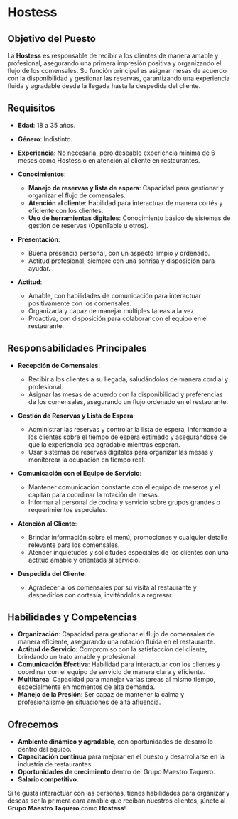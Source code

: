 # Hostess

## Objetivo del Puesto
La **Hostess** es responsable de recibir a los clientes de manera amable y profesional, asegurando una primera impresión positiva y organizando el flujo de los comensales. Su función principal es asignar mesas de acuerdo con la disponibilidad y gestionar las reservas, garantizando una experiencia fluida y agradable desde la llegada hasta la despedida del cliente.

## Requisitos

- **Edad**: 18 a 35 años.
- **Género**: Indistinto.
- **Experiencia**: No necesaria, pero deseable experiencia mínima de 6 meses como Hostess o en atención al cliente en restaurantes.
- **Conocimientos**:
  - **Manejo de reservas y lista de espera**: Capacidad para gestionar y organizar el flujo de comensales.
  - **Atención al cliente**: Habilidad para interactuar de manera cortés y eficiente con los clientes.
  - **Uso de herramientas digitales**: Conocimiento básico de sistemas de gestión de reservas (OpenTable u otros).
  
- **Presentación**:
  - Buena presencia personal, con un aspecto limpio y ordenado.
  - Actitud profesional, siempre con una sonrisa y disposición para ayudar.

- **Actitud**:
  - Amable, con habilidades de comunicación para interactuar positivamente con los comensales.
  - Organizada y capaz de manejar múltiples tareas a la vez.
  - Proactiva, con disposición para colaborar con el equipo en el restaurante.

## Responsabilidades Principales

- **Recepción de Comensales**:
  - Recibir a los clientes a su llegada, saludándolos de manera cordial y profesional.
  - Asignar las mesas de acuerdo con la disponibilidad y preferencias de los comensales, asegurando un flujo ordenado en el restaurante.

- **Gestión de Reservas y Lista de Espera**:
  - Administrar las reservas y controlar la lista de espera, informando a los clientes sobre el tiempo de espera estimado y asegurándose de que la experiencia sea agradable mientras esperan.
  - Usar sistemas de reservas digitales para organizar las mesas y monitorear la ocupación en tiempo real.

- **Comunicación con el Equipo de Servicio**:
  - Mantener comunicación constante con el equipo de meseros y el capitán para coordinar la rotación de mesas.
  - Informar al personal de cocina y servicio sobre grupos grandes o requerimientos especiales.

- **Atención al Cliente**:
  - Brindar información sobre el menú, promociones y cualquier detalle relevante para los comensales.
  - Atender inquietudes y solicitudes especiales de los clientes con una actitud amable y orientada al servicio.
  
- **Despedida del Cliente**:
  - Agradecer a los comensales por su visita al restaurante y despedirlos con cortesía, invitándolos a regresar.

## Habilidades y Competencias

- **Organización**: Capacidad para gestionar el flujo de comensales de manera eficiente, asegurando una rotación fluida en el restaurante.
- **Actitud de Servicio**: Compromiso con la satisfacción del cliente, brindando un trato amable y profesional.
- **Comunicación Efectiva**: Habilidad para interactuar con los clientes y coordinar con el equipo de servicio de manera clara y eficiente.
- **Multitarea**: Capacidad para manejar varias tareas al mismo tiempo, especialmente en momentos de alta demanda.
- **Manejo de la Presión**: Ser capaz de mantener la calma y profesionalismo en situaciones de alta afluencia.

## Ofrecemos

- **Ambiente dinámico y agradable**, con oportunidades de desarrollo dentro del equipo.
- **Capacitación continua** para mejorar en el puesto y desarrollarse en la industria de restaurantes.
- **Oportunidades de crecimiento** dentro del Grupo Maestro Taquero.
- **Salario competitivo**.

Si te gusta interactuar con las personas, tienes habilidades para organizar y deseas ser la primera cara amable que reciban nuestros clientes, ¡únete al **Grupo Maestro Taquero** como **Hostess**!